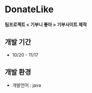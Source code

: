 # DonateLike
#### 팀프로젝트 < 기부니 좋아 > 기부사이트 제작



## 개발 기간 

- 10/20 - 11/17

## 개발 환경 
- 개발언어   : java
